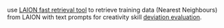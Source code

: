 use [LAION fast retrieval tool](https://github.com/rom1504/clip-retrieval) to retrieve training data (Nearest Neighbours) from LAION with text prompts for creativity skill [deviation evaluation](https://github.com/hrsbench/HRS_Bench/blob/main/eval/creativity/eval_creativity.py).
